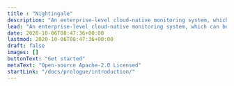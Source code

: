 ```yaml
---
title : "Nightingale"
description: "An enterprise-level cloud-native monitoring system, which can be used as drop-in replacement of Prometheus for alerting and Grafana for visualization."
lead: "An enterprise-level cloud-native monitoring system, which can be used as drop-in replacement of Prometheus for alerting and Grafana for visualization."
date: 2020-10-06T08:47:36+00:00
lastmod: 2020-10-06T08:47:36+00:00
draft: false
images: []
buttonText: "Get started"
metaText: "Open-source Apache-2.0 Licensed"
startLink: "/docs/prologue/introduction/"
---
```


